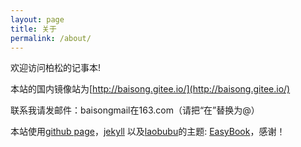 ```yaml
---
layout: page
title: 关于
permalink: /about/
---
```


欢迎访问柏松的记事本!

本站的国内镜像站为[http://baisong.gitee.io/](http://baisong.gitee.io/)

联系我请发邮件：baisongmail在163.com（请把“在”替换为@）

本站使用[github page](https://pages.github.com/)，[jekyll](https://jekyllrb.com/) 以及[laobubu](http://laobubu.net)的主题: [EasyBook](https://github.com/laobubu/jekyll-theme-EasyBook)，感谢！
